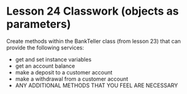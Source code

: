 # Lesson 24 Classwork (objects as parameters)

Create methods within the BankTeller class (from lesson 23) that can provide the following services:
- get and set instance variables
- get an account balance
- make a deposit to a customer account
- make a withdrawal from a customer account
- ANY ADDITIONAL METHODS THAT YOU FEEL ARE NECESSARY
